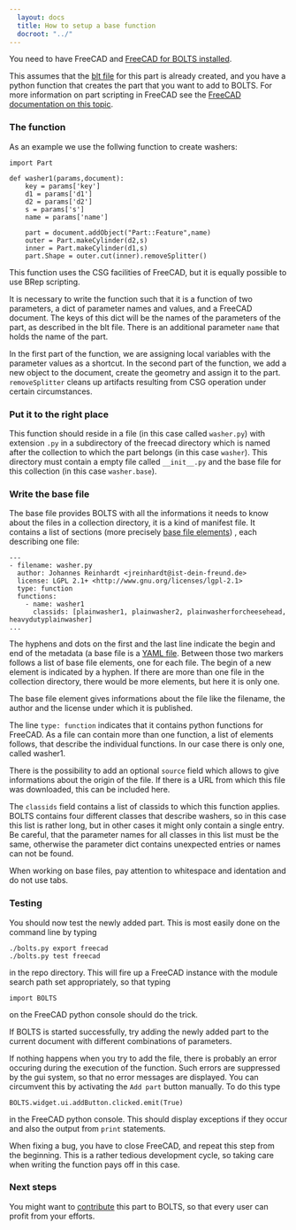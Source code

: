 ```yaml
---
  layout: docs
  title: How to setup a base function
  docroot: "../"
---
```


You need to have FreeCAD and [FreeCAD for BOLTS installed](installation.html).

This assumes that the [blt file]({{page.docroot}}/general/blt-files.html)  for
this part is already created, and you have a python function that creates the
part that you want to add to BOLTS. For more information on part scripting in
FreeCAD see the 
[FreeCAD documentation on this topic](http://freecadweb.org/wiki/index.php?title=Power_users_hub).


### The function

As an example we  use the follwing function to create washers:

    import Part

    def washer1(params,document):
        key = params['key']
        d1 = params['d1']
        d2 = params['d2']
        s = params['s']
        name = params['name']

        part = document.addObject("Part::Feature",name)
        outer = Part.makeCylinder(d2,s)
        inner = Part.makeCylinder(d1,s)
        part.Shape = outer.cut(inner).removeSplitter()

This function uses the CSG facilities of FreeCAD, but it is equally possible to use BRep scripting.

It is necessary to write the function such that it is a function of two
parameters, a dict of parameter names and values, and a FreeCAD document. The
keys of this dict will be the names of the parameters of the part, as described
in the blt file. There is an additional parameter `name` that holds the name of
the part.

In the first part of the function, we are assigning local variables with the
parameter values as a shortcut. In the second part of the function, we add a
new object to the document, create the geometry and assign it to the part.
`removeSplitter` cleans up artifacts resulting from CSG operation under certain
circumstances.

### Put it to the right place

This function should reside in a file (in this case called `washer.py`) with
extension `.py` in a subdirectory of the freecad directory which is named after
the collection to which the part belongs (in this case `washer`). This
directory must contain a empty file called `__init__.py` and the base file for
this collection (in this case `washer.base`).

### Write the base file

The base file provides BOLTS with all the informations it needs to know about
the files in a collection directory, it is a kind of manifest file. It contains
a list of sections (more precisely 
[base file elements]({{page.docroot}}/general/specification.html))
, each describing one file:

    ---
    - filename: washer.py
      author: Johannes Reinhardt <jreinhardt@ist-dein-freund.de>
      license: LGPL 2.1+ <http://www.gnu.org/licenses/lgpl-2.1>
      type: function
      functions:
        - name: washer1
          classids: [plainwasher1, plainwasher2, plainwasherforcheesehead, heavydutyplainwasher]
    ...

The hyphens and dots on the first and the last line indicate the begin and
end of the metadata (a base file is a [YAML file](http://yaml.org/). Between
those two markers follows a list of base file elements, one for each file.
The begin of a new element is indicated by a hyphen. If there are more than
one file in the collection directory, there would be more elements, but here
it is only one.

The base file element gives informations about the file like the filename,
the author and the license under which it is published.

The line `type: function` indicates that it contains python functions for
FreeCAD. As a file can contain more than one function, a list of elements
follows, that describe the individual functions. In our case there is only
one, called washer1.

There is the possibility to add an optional `source` field which allows to give informations about the origin of the file. If there is a URL from which this file was downloaded, this can be included here.

The `classids` field contains a list of classids to which this function
applies.  BOLTS contains four different classes that describe washers, so in
this case this list is rather long, but in other cases it might only contain
a single entry. Be careful, that the parameter names for all classes in this
list must be the same, otherwise the parameter dict contains unexpected
entries or names can not be found.

When working on base files, pay attention to whitespace and identation and do not use tabs.

### Testing

You should now test the newly added part. This is most easily done on the command line by typing

    ./bolts.py export freecad
    ./bolts.py test freecad

in the repo directory. This will fire up a FreeCAD instance with the module search path set appropriately, so that typing

    import BOLTS

on the FreeCAD python console should do the trick.

If BOLTS is started successfully, try adding the newly added part to the current document with different combinations of parameters.

If nothing happens when you try to add the file, there is probably an error occuring during the execution of the function. Such errors are suppressed by the gui system, so that no error messages are displayed. You can circumvent this by activating the `Add part` button manually. To do this type

    BOLTS.widget.ui.addButton.clicked.emit(True)

in the FreeCAD python console. This should display exceptions if they occur and also the output from `print` statements.

When fixing a bug, you have to close FreeCAD, and repeat this step from the beginning. This is a rather tedious development cycle, so taking care when writing the function pays off in this case.

### Next steps

You might want to [contribute]({{page.docroot}}/general/development.html) this part to BOLTS, so that every user can profit from your efforts.
